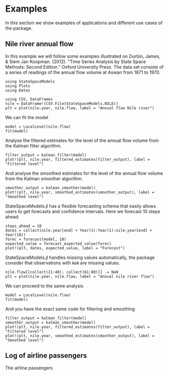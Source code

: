 # Examples

In this section we show examples of applications and different use cases of the package.

## Nile river annual flow

In this example we will follow some examples illustrated on Durbin, James, & Siem Jan Koopman. (2012). "Time Series Analysis by State Space Methods: Second Edition." Oxford University Press. The data set consists of a series of readings of the annual flow volume at Aswan from 1871 to 1970.

```@setup nile
using StateSpaceModels
using Plots
using Dates
```

```@example nile
using CSV, DataFrames
nile = DataFrame!(CSV.File(StateSpaceModels.NILE))
plt = plot(nile.year, nile.flow, label = "Annual flow Nile river")
```

We can fit the model

```@example nile
model = LocalLevel(nile.flow)
fit(model)
```

Analyse the filtered estimates for the level of the annual flow volume from the Kalman filter algorithm.

```@example nile
filter_output = kalman_filter(model)
plot!(plt, nile.year, filtered_estimates(filter_output), label = "Filtered level")
```

And analyse the smoothed estimates for the level of the annual flow volume from the Kalman smoother algorithm.

```@example nile
smoother_output = kalman_smoother(model)
plot!(plt, nile.year, smoothed_estimates(smoother_output), label = "Smoothed level")
```

StateSpaceModels.jl has a flexible forecasting schema that easily allows users to 
get forecasts and confidence intervals. Here we forecast 10 steps ahead.

```@example nile
steps_ahead = 10
dates = collect(nile.year[end] + Year(1):Year(1):nile.year[end] + Year(10))
forec = forecast(model, 10)
expected_value = forecast_expected_value(forec)
plot!(plt, dates, expected_value, label = "Forecast")
```

StateSpaceModels.jl handles missing values automatically, the package consider that observations with `NaN` are missing
values.

```@example nile
nile.flow[[collect(21:40); collect(61:80)]] .= NaN
plt = plot(nile.year, nile.flow, label = "Annual nile river flow")
```

We can proceed to the same analysis

```@example nile
model = LocalLevel(nile.flow)
fit(model)
```

And you have the exact same code for filtering and smoothing 

```@example nile
filter_output = kalman_filter(model)
smoother_output = kalman_smoother(model)
plot!(plt, nile.year, filtered_estimates(filter_output), label = "Filtered level")
plot!(plt, nile.year, smoothed_estimates(smoother_output), label = "Smoothed level")
```

## Log of airline passengers

The airline passengers